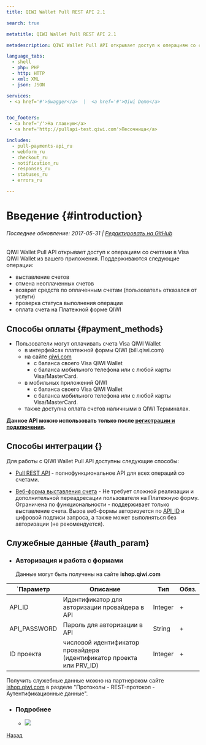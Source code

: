 ```yaml
---
title: QIWI Wallet Pull REST API 2.1

search: true

metatitle: QIWI Wallet Pull REST API 2.1

metadescription: QIWI Wallet Pull API открывает доступ к операциям со счетами в Visa QIWI Wallet из вашего приложения. Поддерживаются операции выставления и отмены счетов, возврата средств по счетам, а также проверки статуса выполнения операций.

language_tabs:
  - shell
  - php: PHP
  - http: HTTP
  - xml: XML 
  - json: JSON

services:
 - <a href='#'>Swagger</a>  |  <a href='#'>Qiwi Demo</a>


toc_footers:
 - <a href='/'>На главную</a>
 - <a href='http://pullapi-test.qiwi.com'>Песочница</a>

includes:
  - pull-payments-api_ru
  - webform_ru
  - checkout_ru
  - notification_ru
  - responses_ru
  - statuses_ru
  - errors_ru

---
```


# Введение {#introduction}

###### Последнее обновление: 2017-05-31 | [Редактировать на GitHub](https://github.com/QIWI-API/bill-payments-rest-api-docs/blob/master/pullrest_ru.html.md)

QIWI Wallet Pull API открывает доступ к операциям со счетами в Visa QIWI Wallet из вашего приложения. Поддерживаются следующие операции:

* выставление счетов
* отмена неоплаченных счетов
* возврат средств по оплаченным счетам (пользователь отказался от услуги)
* проверка статуса выполнения операции
* оплата счета на Платежной форме QIWI

## Способы оплаты {#payment_methods}

* Пользователи могут оплачивать счета Visa QIWI Wallet
  * в интерфейсах платежной формы QIWI (bill.qiwi.com)
  * на сайте [qiwi.com](#https://qiwi.com)
    * с баланса своего Visa QIWI Wallet
    * с баланса мобильного телефона или с любой карты Visa/MasterCard.
  * в мобильных приложений QIWI
    * с баланса своего Visa QIWI Wallet
    * с баланса мобильного телефона или с любой карты Visa/MasterCard.
  * также доступна оплата счетов наличными в QIWI Терминалах.

**Данное API можно использовать только после [регистрации и подключения](https://ishop.qiwi.com).**

## Способы интеграции {}

Для работы с QIWI Wallet Pull API доступны следующие способы:

* [Pull REST API](#pull-payments-api_ru) - полнофункциональное API для всех операций со счетами.

* [Веб-форма выставления счета](#webform_ru) - Не требует сложной реализации и дополнительной переадресации пользователя на Платежную форму. Ограничена по функциональности - поддерживает только выставление счета. Вызов веб-формы авторизуется по [API_ID](#auth_param) и цифровой подписи запроса, а также может выполняться без авторизации (не рекомендуется).

## Служебные данные {#auth_param}

<ul class="nestedList params">
    <li><h3>Авторизация и работа с формами</h3><span>Данные могут быть получены на сайте <strong>ishop.qiwi.com</strong></span>
    </li>
</ul>

`Параметр|Описание|Тип|Обяз.
 ---------|--------|---|------
 API_ID | Идентификатор для авторизации провайдера в API | Integer| +
 API_PASSWORD | Пароль для авторизации в API| String | +
 ID проекта | числовой идентификатор провайдера (идентификатор проекта или PRV_ID) | Integer | +



<aside class="notice">
Получить служебные данные можно на партнерском сайте <a href='http://ishop.qiwi.com'>ishop.qiwi.com</a> в разделе "Протоколы - REST-протокол - Аутентификационные данные".

<ul class="nestedList notice_image">
    <li><h3>Подробнее</h3>
        <ul>
             <li><img src="images/pull_rest_auth.png" /></li>
        </ul>
    </li>
</ul>

</aside>

<a href="#" onclick="history.back(); return false">Назад</a>
